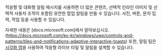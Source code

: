 ﻿적응형 및 대화형 알림 메시지를 사용하면 더 많은 콘텐츠, 선택적 인라인 이미지 및 선택적 사용자 조작이 포함된 유연한 팝업 알림을 만들 수 있습니다. 사진, 버튼, 문자 입력, 작업 등을 사용할 수 있습니다.

자세한 내용은 [docs.microsoft.com]에서 알아보십시오. (https://docs.microsoft.com/ko-kr/windows/uwp/controls-and-patterns/tiles-and-notifications-adaptive-interactive-toasts) 또한, 알림 팀은 [시각화 앱](https://docs.microsoft.com/ko-kr/windows/uwp/controls-and-patterns/tiles-and-notifications-notifications-visualizer)을 사용하여 적응형 라이브 타일 및 알림을 설계할 수 있습니다.
